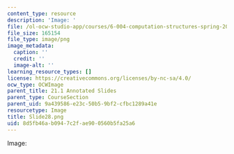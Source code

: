 ```yaml
---
content_type: resource
description: 'Image: '
file: /ol-ocw-studio-app/courses/6-004-computation-structures-spring-2017/8d5fb46ab0947c2fae900560b5fa25a6_Slide28.png
file_size: 165154
file_type: image/png
image_metadata:
  caption: ''
  credit: ''
  image-alt: ''
learning_resource_types: []
license: https://creativecommons.org/licenses/by-nc-sa/4.0/
ocw_type: OCWImage
parent_title: 21.1 Annotated Slides
parent_type: CourseSection
parent_uid: 9a439586-e23c-50b5-9bf2-cfbc1289a41e
resourcetype: Image
title: Slide28.png
uid: 8d5fb46a-b094-7c2f-ae90-0560b5fa25a6
---
```

Image: 